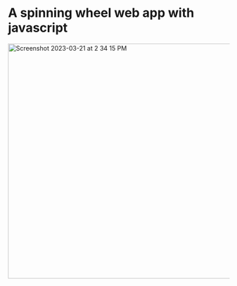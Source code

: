 # A spinning wheel web app with javascript


<img width="535" alt="Screenshot 2023-03-21 at 2 34 15 PM" src="https://user-images.githubusercontent.com/44643767/226708230-85e71b6b-2546-4e45-a1bc-5723a09d1484.png">
